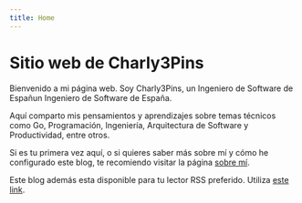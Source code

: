 ```yaml
---
title: Home
---
```

# Sitio web de Charly3Pins

Bienvenido a mi página web. Soy Charly3Pins, un Ingeniero de Software de Españun Ingeniero de Software de España.

Aquí comparto mis pensamientos y aprendizajes sobre temas técnicos como Go, Programación, Ingeniería, Arquitectura de Software y Productividad, entre otros.

Si es tu primera vez aquí, o si quieres saber más sobre mí y cómo he configurado este blog, te recomiendo visitar la página [sobre mí](/es/about).

Este blog además esta disponible para tu lector RSS preferido. Utiliza [este link](/es/index.xml).
